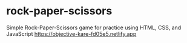 # rock-paper-scissors
Simple Rock-Paper-Scissors game for practice using HTML, CSS, and JavaScript
https://objective-kare-fd05e5.netlify.app
